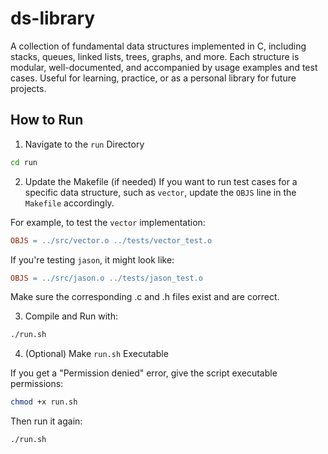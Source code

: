 # ds-library
A collection of fundamental data structures implemented in C, including stacks, queues, linked lists, trees, graphs, and more. Each structure is modular, well-documented, and accompanied by usage examples and test cases. Useful for learning, practice, or as a personal library for future projects.

## How to Run

1. Navigate to the `run` Directory
```sh
cd run
```

2. Update the Makefile (if needed)
If you want to run test cases for a specific data structure, such as `vector`, update the `OBJS` line in the `Makefile` accordingly.

For example, to test the `vector` implementation:
```makefile
OBJS = ../src/vector.o ../tests/vector_test.o
```

If you're testing `jason`, it might look like:
```makefile
OBJS = ../src/jason.o ../tests/jason_test.o
```

Make sure the corresponding .c and .h files exist and are correct.

3. Compile and Run with:
```sh
./run.sh
```

4. (Optional) Make `run.sh` Executable

If you get a "Permission denied" error, give the script executable permissions:
```sh
chmod +x run.sh
```

Then run it again:
```sh
./run.sh
```